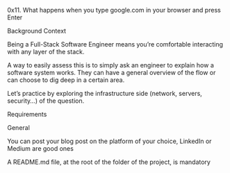 0x11. What happens when you type google.com in your browser and press Enter

Background Context

Being a Full-Stack Software Engineer means you’re comfortable interacting with any layer of the stack.

A way to easily assess this is to simply ask an engineer to explain how a software system works. They can have a general overview of the flow or can choose to dig deep in a certain area.

Let’s practice by exploring the infrastructure side (network, servers, security…) of the question.

Requirements

General

You can post your blog post on the platform of your choice, LinkedIn or Medium are good ones

A README.md file, at the root of the folder of the project, is mandatory
